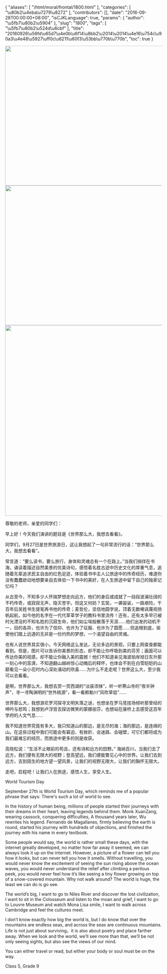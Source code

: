 {
    "aliases": [
        "/html/moral/frontal/1800.html"
    ],
    "categories": [
        "\u80b2\u4eba\u7279\u8272"
    ],
    "contributors": [],
    "date": "2016-09-28T00:00:00+08:00",
    "isCJKLanguage": true,
    "params": {
        "author": "\u5fb7\u80b2\u5904"
    },
    "slug": "1800",
    "tags": [
        "\u5fb7\u80b2\u524d\u6cbf"
    ],
    "title": "20160926\u56fd\u65d7\u4e0b\u6f14\u8bb2\u2014\u2014\u4e16\u754c\u90a3\u4e48\u5927\uff0c\u6211\u60f3\u53bb\u770b\u770b",
    "toc": true
}


<img
    src="https://cdn.tfls.online/mirror/full/94037c1cf5c1dd54f7907fd4a0ecffc01d0408ec.jpg"
    style="display:block;margin-left:auto;margin-right:auto;"
    decoding="async"
    fetchpriority="auto"
    loading="lazy"
    height="450"
    width="600"
/>
<img
    src="https://cdn.tfls.online/mirror/full/6c81aa7eb4953d392f82e664cd08f450f6376dcd.jpg"
    style="display:block;margin-left:auto;margin-right:auto;"
    decoding="async"
    fetchpriority="auto"
    loading="lazy"
    height="450"
    width="600"
/>
<img
    src="https://cdn.tfls.online/mirror/full/74e01312951c17db37beb9e1a9ad617f6d7b4b67.jpg"
    style="display:block;margin-left:auto;margin-right:auto;"
    decoding="async"
    fetchpriority="auto"
    loading="lazy"
    height="614"
    width="599"
/>




尊敬的老师，亲爱的同学们：




早上好！今天我们演讲的题目是《世界那么大，我想去看看》。




同学们，9月27日是世界旅游日，这让我想起了一句非常流行的话：“世界那么大，我想去看看”。




常言道：“要么读书，要么旅行，身体和灵魂总有一个在路上。”当我们徜徉在书海，诵读着描述自然美景的优美诗句，感悟着名胜古迹中历史文化的厚重气息，追随着先辈追求民主自由的红色足迹，体验着书中主人公旅途中的传奇经历，难道你没有蠢蠢欲动地想要亲自去体验一下书中的美好，在人生旅途中留下自己的独家记忆吗？




从古至今，不知多少人怀揣梦想走向远方，他们的身后或成就了一段段波澜壮阔的不朽传奇，或寂寂无声，隐灭苍宇。但这又何妨？玄奘，一袭袈裟，一路艰险，千百年后吴姓书生提笔再书他的传奇；麦哲伦，坚信地圆学说，顶着无数嘲讽蔑视扬帆起航，如今他的名字在一代代莘莘学子的教科书里流传！还有，还有太多早已被时光湮没的不知名姓的沉寂生命，他们如尘埃般散落于天涯……他们出发的动机不一，目的各异，也许为了信仰、也许为了征服、也许为了圆愿……但追根到底，驱使他们踏上远道的无非是一份灼热的梦想，一个渴望自由的灵魂。




也有人说世界其实很小，今天网络这么发达，无论多远的景观，只要上网查查都能看到。但是，图片可以告诉你美景的形态，却不能让你呼吸到美的芬芳；画面可以传达你美的视感，却不能让你融入美的震撼！他们不知道亲见海波拍岸旭日东升那一刻心中的澎湃，不知道翻山越岭惊心动魄后的释怀，也体会不到在白雪皑皑的山巅看见一朵小花时内心深处涌动的欣喜……为什么不走走呢？世界这么大，至少我可以去看看。




是啊，世界那么大，我想去赏一赏西湖的“淡装浓抹”，听一听寒山寺的“夜半钟声”，寻一寻陶渊明的“世外桃源”，看一看敕勒川“风吹草低”……




世界那么大，我想游尼罗河探寻文明失落之谜，也想坐在罗马竞技场倾听那曾经的呻吟与悲鸣；我想到卢浮宫去探访微笑的蒙娜丽莎，也想站在康桥上去感受这百年学府的人文气息……




我不知道世界究竟有多大，我只知道山的那边，是无尽的海；海的那边，是连绵的山。在这些过程中我们可能会有窘迫、有挫折、会迷路、会碰壁，可它们都将成为我们最难忘的经历，而旅途中更多的则是收获。




高晓松说：“生活不止眼前的苟且，还有诗和远方的田野。” 海纳百川，当我们去了远方，我们便有无限大的视野；登高望远，我们便能瞥见心中的世界。让我们去到远方，去到陌生的地方望一望风景，让我们的视野无限大，让我们的胸怀无限大。




走吧，启程吧！让我们人在旅途，感悟人生，享受人生。




  






 




World Tourism Day




September 27th is World
Tourism Day, which reminds me of a popular phrase that says: There's such a lot
of world to see.




In the history of human
being, millions of people started their journeys with their dreams in their
heart, leaving legends behind them. Monk XuanZang, wearing cassock, conquering
difficulties, A thousand years later, Wu rewrites his legend. Fernando de
Magallanes, firmly believing the earth is round, started his journey with
hundreds of objections, and finished the journey with his name in every
textbook.




Some people would say,
the world is rather small these days, with the internet greatly developed, no
matter how far away it seemed, we can always look it up on the internet.
However, a picture of a flower can tell you how it looks, but can never tell
you how it smells. Without travelling, you would never know the excitement of
seeing the sun rising above the ocean waves, you would never understand the
relief after climbing a perilous peek, you would never feel how it’s like
seeing a tiny flower growing on top of a snow-covered mountain. Why not walk
around? The world is huge, the least we can do is go see.




The world’s big, I want
to go to Niles River and discover the lost civilization, I want to sit in the
Colosseum and listen to the moan and grief, I want to go to Louvre Museum and
watch Mona Lisa smile, I want to walk across Cambridge and feel the cultures
meet.




I don’t know exactly how
big the world is, but I do know that over the mountains are endless seas, and
across the seas are continuous mountains. Life is not just about surviving，it is also about poetry
and place farther away. When we look and the world, we’ll see more than that,
we’ll be not only seeing sights, but also see the views of our mind.




You can either travel or
read, but either your body or soul must be on the way. 




Class 5, Grade 9



  


  



